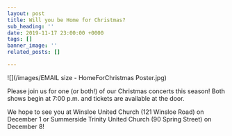 ```yaml
---
layout: post
title: Will you be Home for Christmas?
sub_heading: ''
date: 2019-11-17 23:00:00 +0000
tags: []
banner_image: ''
related_posts: []

---
```

![](/images/EMAIL size - HomeForChristmas Poster.jpg)

Please join us for one (or both!) of our Christmas concerts this season! Both shows begin at 7:00 p.m. and tickets are available at the door.

We hope to see you at Winsloe United Church (121 Winsloe Road) on December 1 or Summerside Trinity United Church (90 Spring Street) on December 8!